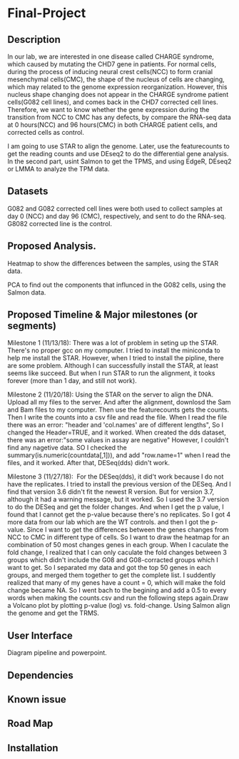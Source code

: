 # Final-Project
## Description
In our lab, we are interested in one disease called CHARGE syndrome, which caused by mutating the CHD7 gene in patients. For normal cells, during the process of inducing neural crest cells(NCC) to form cranial mesenchymal cells(CMC), the shape of the nucleus of cells are changing, which may  related to the genome expression reorganization.  However, this nucleus shape changing does not appear in the CHARGE syndrome patient cells(G082 cell lines), and comes back in the CHD7 corrected cell lines. Therefore, we want to know whether the gene expression during the transition from NCC to CMC has any defects, by compare the RNA-seq data at 0 hours(NCC) and 96 hours(CMC) in both CHARGE patient cells, and corrected cells as control. 

I am going to use STAR to align the genome. Later, use the featurecounts to get the reading counts and use DEseq2 to do the differential gene analysis. In the second part, usint Salmon to get the TPMS, and using EdgeR, DEseq2 or LMMA to analyze the TPM data.

## Datasets
G082 and G082 corrected cell lines were both used to collect samples at day 0 (NCC) and day 96 (CMC), respectively, and sent to do the RNA-seq. G8082 corrected line is the control.

## Proposed Analysis.  
Heatmap to show the differences between the samples, using the STAR data.

PCA to find out the components that influnced in the G082 cells, using the Salmon data.

## Proposed Timeline & Major milestones (or segments)
Milestone 1 (11/13/18): There was a lot of problem in seting up the STAR. There's no proper gcc on my computer. I tried to install the miniconda to help me install the STAR. However, when I tried to install the pipline, there are some problem. Although I can successfully install the STAR, at least seems like succeed. But when I run STAR to run the alignment, it tooks forever (more than 1 day, and still not work). 

Milestone 2 (11/20/18): Using the STAR on the server to align the DNA. Upload all my files to the server. And after the alignment, downlosd the Sam and Bam files to my computer. Then use the featurecounts gets the counts. Then I write the counts into a csv file and read the file. When I read the file there was an error: "header and 'col.names' are of different lengths", So I changed the Header=TRUE, and it worked. When created the dds dataset, there was an error:"some values in assay are negative" However, I couldn't find any nagetive data. SO I checked the summary(is.numeric(countdata[,1])), and add "row.name=1" when I read the files, and it worked. After that, DESeq(dds) didn't work.

Milestone 3 (11/27/18):  For the DESeq(dds), it did't work because I do not have the replicates. I tried to install the previous version of the DESeq. And I find that version 3.6 didn't fit the newest R version. But for version 3.7, although it had a warning message, but it worked. So I used the 3.7 version to do the DESeq and get the folder changes. And when I get the p value, I found that I cannot get the p-value because there's no replicates. So I got 4 more data from our lab which are the WT controls. and then I got the p-value. Since I want to get the differences between the genes changes from NCC to CMC in different type of cells. So I want to draw the heatmap for an combination of  50 most changes genes in each group. When I caculate the fold change, I realized that I can only caculate the fold changes between 3 groups which didn't include the G08 and G08-corracted groups which I want to get. So I separated my data and got the top 50 genes in each groups, and merged them together to get the complete list. I suddently realized that many of my genes have a count = 0, which will make the fold change became NA. So I went bach to the begining and add a 0.5 to every words when making the counts.csv and run the following steps again.Draw a Volcano plot by plotting p-value (log) vs. fold-change.  Using Salmon align the genome and get the TRMS.
## User Interface
Diagram pipeline and powerpoint.

## Dependencies

## Known issue

## Road Map

## Installation
